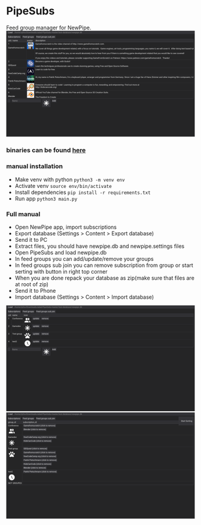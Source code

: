 # PipeSubs

Feed group manager for NewPipe.
![Subs](.github/PipeSubs.png)

### binaries can be found [here](https://github.com/kifner-mateusz/PipeSubs/releases)

### manual installation

- Make venv with python `python3 -m venv env`
- Activate venv `source env/bin/activate`
- Install dependencies `pip install -r requirements.txt`
- Run app `python3 main.py`


### Full manual

- Open NewPipe app, import subscriptions
- Export database (Settings > Content > Export database)
- Send it to PC
- Extract files, you should have newpipe.db and newpipe.settings files
- Open PipeSubs and load newpipe.db
- In feed groups you can add/update/remove your groups
- In feed groups sub join you can remove subscription from group or start serting with button in right top corner
- When you are done repack your database as zip(make sure that files are at root of zip)
- Send it to Phone
- Import database (Settings > Content > Import database)

![Subs](.github/PipeSubs2.png)
![Subs](.github/PipeSubs3.png)
